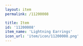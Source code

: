 ```yaml
---
layout: item
permalink: /11200008

title: Item
id: '11200008'
item_name: 'Lightning Earrings'
icon_url: 'item/icon/11200008.png'
---
```

